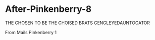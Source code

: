 # After-Pinkenberry-8

THE CHOSEN TO BE THE CHOISED BRATS GENGLEYEDAUNTOGATOR

From Mails Pinkenberry 1
